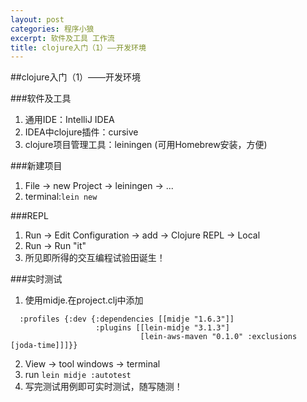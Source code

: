 ```yaml
---
layout: post
categories: 程序小狼
excerpt: 软件及工具 工作流
title: clojure入门（1）——开发环境
---
```


##clojure入门（1）——开发环境

###软件及工具

1. 通用IDE：IntelliJ IDEA
2. IDEA中clojure插件：cursive
3. clojure项目管理工具：leiningen (可用Homebrew安装，方便)

###新建项目
1. File -> new Project -> leiningen -> ...
2. terminal:`lein new`

###REPL

1. Run -> Edit Configuration -> add -> Clojure REPL -> Local
2. Run -> Run "it"
3. 所见即所得的交互编程试验田诞生！

###实时测试

1. 使用midje.在project.clj中添加
```
  :profiles {:dev {:dependencies [[midje "1.6.3"]]  
                   :plugins [[lein-midje "3.1.3"]
                             [lein-aws-maven "0.1.0" :exclusions [joda-time]]]}}
```
2. View -> tool windows -> terminal
3. run `lein midje :autotest`
4. 写完测试用例即可实时测试，随写随测！
